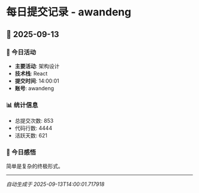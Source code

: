# 每日提交记录 - awandeng

## 📅 2025-09-13

### 🎯 今日活动
- **主要活动**: 架构设计
- **技术栈**: React
- **提交时间**: 14:00:01
- **账号**: awandeng

### 📊 统计信息
- 总提交次数: 853
- 代码行数: 4444
- 活跃天数: 621

### 💭 今日感悟
简单是复杂的终极形式。

---
*自动生成于 2025-09-13T14:00:01.717918*
